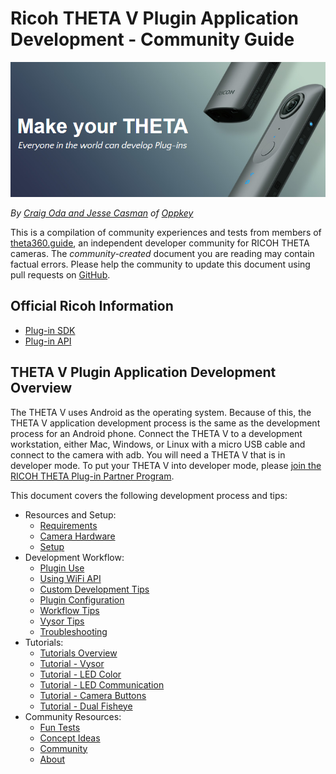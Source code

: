 # Ricoh THETA V Plugin Application Development - Community Guide

![](img/product/front-image.png)

*By [Craig Oda and Jesse Casman](/about/) of [Oppkey](http://oppkey.com/)*

This is a compilation of community experiences and tests from members of [theta360.guide](http://theta360.guide), an
independent developer community for RICOH THETA cameras.  The *community-created* document you are reading may contain factual errors. Please help the community to 
update this document using pull requests on [GitHub](https://github.com/theta360developers/plugin-guide).

## Official Ricoh Information

- [Plug-in SDK](https://github.com/ricohapi/theta-plugin-sdk)
- [Plug-in API](https://api.ricoh/docs/theta-plugin/api/?utm_source=theta360guide)

## THETA V Plugin Application Development Overview

The THETA V uses Android as the operating system. Because of this, the THETA V application development process is the same as the development process for an Android phone. Connect the THETA V to a development workstation, either Mac, Windows, or Linux with a micro USB cable and connect to the camera with adb. You will need a THETA V 
that is in developer mode. To put your THETA V into developer mode, please
[join the RICOH THETA Plug-in Partner Program](https://www8.webcas.net/db/pub/ricoh/thetaplugin/create/input).

This document covers the following development process and tips:

  - Resources and Setup:
    - [Requirements](/requirements/)
    - [Camera Hardware](/hardware/) 
    - [Setup](setup)
  - Development Workflow:
    - [Plugin Use](/use/)
    - [Using WiFi API](/wifiapi/)
    - [Custom Development Tips](/customtips/)
    - [Plugin Configuration](/configuration/) 
    - [Workflow Tips](/workflow/) 
    - [Vysor Tips](/vysortips/)
    - [Troubleshooting](/troubleshoot/)
  - Tutorials:
    - [Tutorials Overview](/custom/) 
    - [Tutorial - Vysor](/tutorialvysor/) 
    - [Tutorial - LED Color](/tutorialcolor/) 
    - [Tutorial - LED Communication](/tutorialcommunication/) 
    - [Tutorial - Camera Buttons](/tutorialbutton/)
    - [Tutorial - Dual Fisheye](/fisheye/) 
  - Community Resources:
    - [Fun Tests](/fun/) 
    - [Concept Ideas](/concept/) 
    - [Community](/community/) 
    - [About](/about/) 
